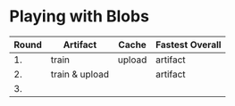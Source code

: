 # Playing with Blobs

| Round | Artifact        | Cache  | Fastest Overall    |
| ----- | --------------- | -----  | ------------------ |
| 1.    | train           | upload | artifact           |
| 2.    | train & upload  |        | artifact           |
| 3.    |                 |        |                    |

